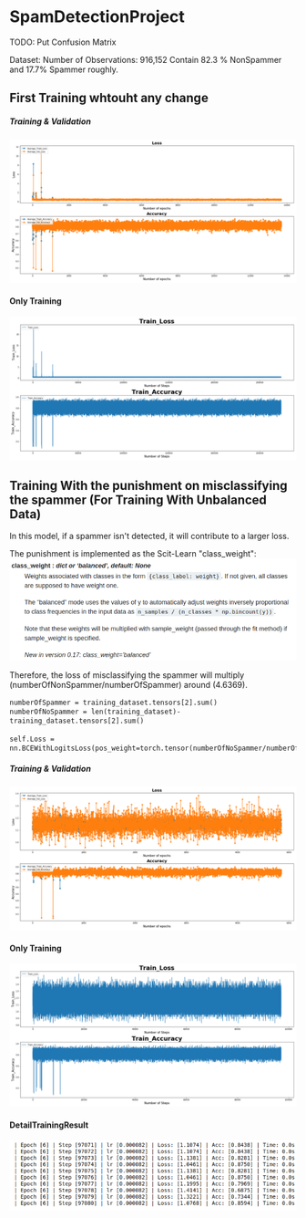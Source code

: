 # SpamDetectionProject

TODO:
Put Confusion Matrix



Dataset:
  Number of Observations: 916,152
  Contain 82.3 % NonSpammer and 17.7% Spammer roughly. 

## First Training whtouht any change

##### Training & Validation
![](https://github.com/ChihchengHsieh/SpamDetectionProject/blob/master/ModelLog/WithOutPunishment/All_Hist_SSCL.png?raw=true)

#### Only Training 

![](https://github.com/ChihchengHsieh/SpamDetectionProject/blob/master/ModelLog/WithOutPunishment/Train_Loss&Acc_Hist_SSCL.png?raw=true)








## Training With the punishment on misclassifying the spammer (For Training With Unbalanced Data)
In this model, if a spammer isn't detected, it will contribute to a larger loss.

The punishment is implemented as the Scit-Learn "class_weight":
![](https://github.com/ChihchengHsieh/SpamDetectionProject/blob/master/skleanClassWeight.png?raw=true)

Therefore, the loss of misclassifying the spammer will multiply (numberOfNonSpammer/numberOfSpammer) around (4.6369).


```
numberOfSpammer = training_dataset.tensors[2].sum()
numberOfNoSpammer = len(training_dataset)-training_dataset.tensors[2].sum()

self.Loss = nn.BCEWithLogitsLoss(pos_weight=torch.tensor(numberOfNoSpammer/numberOfSpammer))

```


##### Training & Validation
![](https://github.com/ChihchengHsieh/SpamDetectionProject/blob/master/ModelLog/WithPunishmentOnSpammer/All_Hist_SSCL.png?raw=true)

#### Only Training 
![](https://github.com/ChihchengHsieh/SpamDetectionProject/blob/master/ModelLog/WithPunishmentOnSpammer/Train_Loss&Acc_Hist_SSCL.png?raw=true)

#### DetailTrainingResult

![](https://github.com/ChihchengHsieh/SpamDetectionProject/blob/master/EpochSix.png?raw=true)
